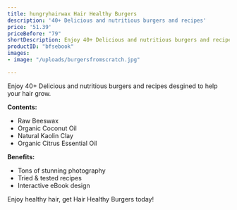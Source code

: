```yaml
---
title: hungryhairwax Hair Healthy Burgers
description: '40+ Delicious and nutritious burgers and recipes'
price: '51.39'
priceBefore: "79"
shortDescription: Enjoy 40+ Delicious and nutritious burgers and recipes.
productID: "bfsebook"
images:
- image: "/uploads/burgersfromscratch.jpg"

---
```

Enjoy 40+ Delicious and nutritious burgers and recipes desgined to help your hair grow.
  
**Contents:**
* Raw Beeswax
* Organic Coconut Oil
* Natural Kaolin Clay
* Organic Citrus Essential Oil

**Benefits:**
* Tons of stunning photography
* Tried & tested recipes
* Interactive eBook design

Enjoy healthy hair, get Hair Healthy Burgers today!
